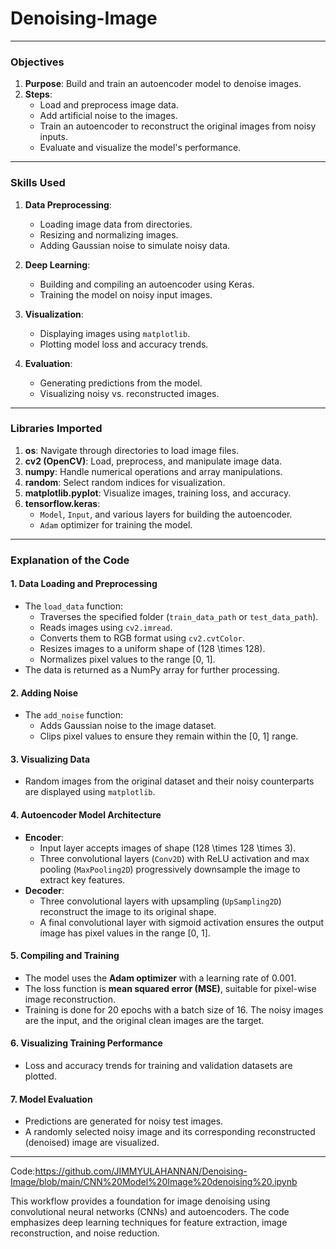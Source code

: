 # Denoising-Image

---

### **Objectives**
1. **Purpose**: Build and train an autoencoder model to denoise images.
2. **Steps**:
   - Load and preprocess image data.
   - Add artificial noise to the images.
   - Train an autoencoder to reconstruct the original images from noisy inputs.
   - Evaluate and visualize the model's performance.

---

### **Skills Used**
1. **Data Preprocessing**:
   - Loading image data from directories.
   - Resizing and normalizing images.
   - Adding Gaussian noise to simulate noisy data.

2. **Deep Learning**:
   - Building and compiling an autoencoder using Keras.
   - Training the model on noisy input images.

3. **Visualization**:
   - Displaying images using `matplotlib`.
   - Plotting model loss and accuracy trends.

4. **Evaluation**:
   - Generating predictions from the model.
   - Visualizing noisy vs. reconstructed images.

---

### **Libraries Imported**
1. **os**: Navigate through directories to load image files.
2. **cv2 (OpenCV)**: Load, preprocess, and manipulate image data.
3. **numpy**: Handle numerical operations and array manipulations.
4. **random**: Select random indices for visualization.
5. **matplotlib.pyplot**: Visualize images, training loss, and accuracy.
6. **tensorflow.keras**:
   - `Model`, `Input`, and various layers for building the autoencoder.
   - `Adam` optimizer for training the model.

---

### **Explanation of the Code**

#### **1. Data Loading and Preprocessing**
- The `load_data` function:
  - Traverses the specified folder (`train_data_path` or `test_data_path`).
  - Reads images using `cv2.imread`.
  - Converts them to RGB format using `cv2.cvtColor`.
  - Resizes images to a uniform shape of \(128 \times 128\).
  - Normalizes pixel values to the range [0, 1].
- The data is returned as a NumPy array for further processing.

#### **2. Adding Noise**
- The `add_noise` function:
  - Adds Gaussian noise to the image dataset.
  - Clips pixel values to ensure they remain within the [0, 1] range.

#### **3. Visualizing Data**
- Random images from the original dataset and their noisy counterparts are displayed using `matplotlib`.

#### **4. Autoencoder Model Architecture**
- **Encoder**:
  - Input layer accepts images of shape \(128 \times 128 \times 3\).
  - Three convolutional layers (`Conv2D`) with ReLU activation and max pooling (`MaxPooling2D`) progressively downsample the image to extract key features.
- **Decoder**:
  - Three convolutional layers with upsampling (`UpSampling2D`) reconstruct the image to its original shape.
  - A final convolutional layer with sigmoid activation ensures the output image has pixel values in the range [0, 1].

#### **5. Compiling and Training**
- The model uses the **Adam optimizer** with a learning rate of 0.001.
- The loss function is **mean squared error (MSE)**, suitable for pixel-wise image reconstruction.
- Training is done for 20 epochs with a batch size of 16. The noisy images are the input, and the original clean images are the target.

#### **6. Visualizing Training Performance**
- Loss and accuracy trends for training and validation datasets are plotted.

#### **7. Model Evaluation**
- Predictions are generated for noisy test images.
- A randomly selected noisy image and its corresponding reconstructed (denoised) image are visualized.

---
Code:https://github.com/JIMMYULAHANNAN/Denoising-Image/blob/main/CNN%20Model%20Image%20denoising%20.ipynb


This workflow provides a foundation for image denoising using convolutional neural networks (CNNs) and autoencoders. The code emphasizes deep learning techniques for feature extraction, image reconstruction, and noise reduction.
